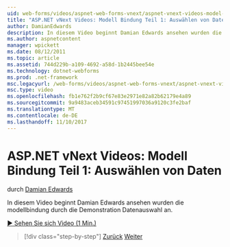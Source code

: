```yaml
---
uid: web-forms/videos/aspnet-web-forms-vnext/aspnet-vnext-videos-model-binding-part-1-selecting-data
title: "ASP.NET vNext Videos: Modell Bindung Teil 1: Auswählen von Daten | Microsoft Docs"
author: DamianEdwards
description: In diesem Video beginnt Damian Edwards ansehen wurden die modellbindung durch die Demonstration Datenauswahl an.
ms.author: aspnetcontent
manager: wpickett
ms.date: 08/12/2011
ms.topic: article
ms.assetid: 744d229b-a109-4692-a58d-1b2445bee54e
ms.technology: dotnet-webforms
ms.prod: .net-framework
msc.legacyurl: /web-forms/videos/aspnet-web-forms-vnext/aspnet-vnext-videos-model-binding-part-1-selecting-data
msc.type: video
ms.openlocfilehash: fb1e762f2b9cf67e83e2971e82a82b62179e4a89
ms.sourcegitcommit: 9a9483aceb34591c97451997036a9120c3fe2baf
ms.translationtype: MT
ms.contentlocale: de-DE
ms.lasthandoff: 11/10/2017
---
```

<a name="aspnet-vnext-videos-model-binding-part-1---selecting-data"></a>ASP.NET vNext Videos: Modell Bindung Teil 1: Auswählen von Daten
====================
durch [Damian Edwards](https://github.com/DamianEdwards)

In diesem Video beginnt Damian Edwards ansehen wurden die modellbindung durch die Demonstration Datenauswahl an.

[&#9654; Sehen Sie sich Video (1 Min.)](https://channel9.msdn.com/Blogs/ASP-NET-Site-Videos/aspnet-vnext-videos-model-binding-part-1-selecting-data)

>[!div class="step-by-step"]
[Zurück](aspnet-vnext-videos-strongly-typed-data-controls.md)
[Weiter](aspnet-vnext-videos-model-binding-part-2-filtering.md)
